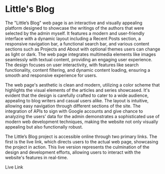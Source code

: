 # Little's Blog
The "Little’s Blog" web page is an interactive and visually appealing platform designed to showcase the writings of the authors that were selected by the admin myself. It features a modern and user-friendly interface with a dynamic layout including a Recent Posts section, a responsive navigation bar, a functional search bar, and various content sections such as Projects and About with optional themes users can change as light or dark. The web page integrates multimedia elements like images seamlessly with textual content, providing an engaging user experience. The design focuses on user interactivity, with features like search functionality, content filtering, and dynamic content loading, ensuring a smooth and responsive experience for users.

The web page's aesthetic is clean and modern, utilizing a color scheme that highlights the visual elements of the articles and series showcased. It's evident that the design is carefully crafted to cater to a wide audience, appealing to blog writers and casual users alike. The layout is intuitive, allowing easy navigation through different sections of the site. The integration of APIs to sign with Google accounts and give chance to analyzing the users’ data for the admin demonstrates a sophisticated use of modern web development techniques, making the website not only visually appealing but also functionally robust.

The Little’s Blog project is accessible online through two primary links. The first is the live link, which directs users to the actual web page, showcasing the project in action. This live version represents the culmination of the design and development efforts, allowing users to interact with the website's features in real-time.

Live Link
